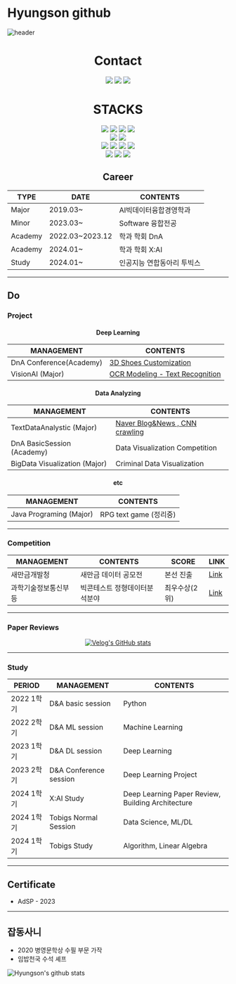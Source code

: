 # Hyungson github
![header](https://capsule-render.vercel.app/api?type=shark&color=151515&height=300&section=header&text=WELCOME%&fontSize=90&fontAlignY=38&textBig=9f9f9f&fontColor=d6ace6&animation=twinkling&desc=Hyungson%20GitHub%&descAlignY=51&descAlign=62)

<div align=center><h1> Contact</h1></div>
<p align="center">
 </a>
  <a href="" target="_blank"><img src="https://img.shields.io/badge/gudqls3157@gmail.com-EA4335?style=flat-square&logo=Gmail&logoColor=ffffff"/></a>  
  <a href="" target="_blank"><img src="https://img.shields.io/badge/https://blog.naver.com/gudqls1940-03C75A?style=flat-square&logo=Naver&logoColor=white"/></a> 
  <a href="" target="_blank"><img src="https://img.shields.io/badge/https://velog.io/@hyungson/posts-20C997?&style=flat-square&logo=Vala&logoColor=white"></a>
 

<br/>


<div align=center><h1> STACKS</h1></div>

<div align=center> 
 <img src="https://img.shields.io/badge/python-3776AB?style=for-the-badge&logo=python&logoColor=white">
 <img src="https://img.shields.io/badge/java-007396?style=for-the-badge&logo=java&logoColor=white">
 <img src="https://img.shields.io/badge/R-276DC3?style=for-the-badge&logo=R&logoColor=white">
 <img src="https://img.shields.io/badge/mysql-4479A1?style=for-the-badge&logo=mysql&logoColor=white">
 <br>

 <img src="https://img.shields.io/badge/pytorch-EE4C2C?style=for-the-badge&logo=pytorch&logoColor=white"> 
 <img src="https://img.shields.io/badge/tensorflow-4479A1?style=for-the-badge&logo=tensorflow&logoColor=white"> 
 <br>

 <img src="https://img.shields.io/badge/html5-E34F26?style=for-the-badge&logo=html5&logoColor=white">
 <img src="https://img.shields.io/badge/selenium-43B02A?style=for-the-badge&logo=selenium&logoColor=white">
 <img src="https://img.shields.io/badge/gradio-00A672?style=for-the-badge&logo=gradio&logoColor=white">
 <img src="https://img.shields.io/badge/Streamlit-FF4B4B?style=for-the-badge&logo=Streamlit&logoColor=white">
 <br>
 
 <img src="https://img.shields.io/badge/linux-FCC624?style=for-the-badge&logo=linux&logoColor=black"> 
 <img src="https://img.shields.io/badge/macos-000000?style=for-the-badge&logo=macos&logoColor=black">
 <img src="https://img.shields.io/badge/Google Colab-F9AB00?style=for-the-badge&logo=Google Colab&logoColor=black">
 <br>


 ## Career

|TYPE|DATE|CONTENTS|
|------|---|---|
|Major|2019.03~|AI빅데이터융합경영학과|
|Minor|2023.03~|Software 융합전공|
|Academy|2022.03~2023.12|학과 학회 DnA|
|Academy|2024.01~|학과 학회 X:AI|
|Study|2024.01~|인공지능 연합동아리 투빅스|

---
<div align=left> 

## Do
### Project

<div align=center>
 
#### Deep Learning
 

|MANAGEMENT|CONTENTS|
|------|---|
|DnA Conference(Academy)|[3D Shoes Customization](https://github.com/Hyungson/3D_Shoes_Customization)|
|VisionAI (Major)|[OCR Modeling - Text Recognition](https://github.com/Hyungson/VisionAI)|


#### Data Analyzing


|MANAGEMENT|CONTENTS|
|------|---|
|TextDataAnalystic (Major) | [Naver Blog&News , CNN crawling](https://github.com/Hyungson/TextDataAnalyze)|
| DnA BasicSession (Academy) | Data Visualization Competition |
| BigData Visualization (Major) | Criminal Data Visualization |


#### etc
<div align=center> 

| MANAGEMENT | CONTENTS |
|------|---|
| Java Programing (Major)| RPG text game (정리중)|

---
<div align=left> 

### Competition
<div align=center> 

| MANAGEMENT | CONTENTS | SCORE | LINK |
|------|---|---|-------|
|새만금개발청|새만금 데이터 공모전 | 본선 진출 | [Link](https://github.com/Hyungson/DataCompetition_SaeManGeum) |
| 과학기술정보통신부 등 | 빅콘테스트 정형데이터분석분야 | 최우수상(2위) | [Link](https://github.com/Hyungson/DataCompetition_bigcontest) |

---
<div align=left> 

### Paper Reviews

<div align=center> 
 
[![Velog's GitHub stats](https://velog-readme-stats.vercel.app/api?name=velopert&tag=PaperreView)](https://github.com/Hyungson/velog-readme-stats)

---
<div align=left> 

### Study

<div align=center> 

| PERIOD | MANAGEMENT | CONTENTS |
|------|---|---|
| 2022 1학기 | D&A basic session | Python |
| 2022 2학기 | D&A ML session | Machine Learning |
| 2023 1학기 | D&A DL session | Deep Learning |
| 2023 2학기 | D&A Conference session | Deep Learning Project |
| 2024 1학기 | X:AI Study| Deep Learning Paper Review, Building Architecture|
| 2024 1학기 | Tobigs Normal Session | Data Science, ML/DL |
| 2024 1학기 | Tobigs Study | Algorithm, Linear Algebra |
---
<div align=left> 

## Certificate
- AdSP - 2023
---

## 잡동사니
- 2020 병영문학상 수필 부문 가작
- 임밥천국 수석 셰프

![Hyungson's github stats](https://github-readme-stats.vercel.app/api?username=Hyungson&show_icons=true)

